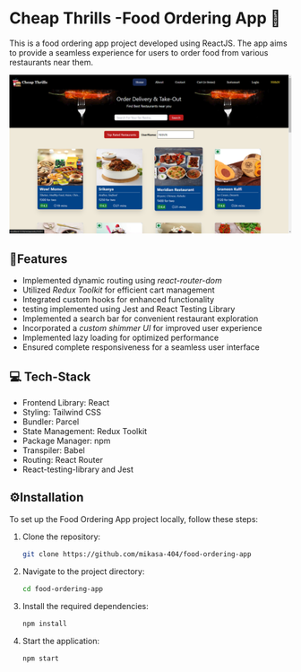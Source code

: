 # Cheap Thrills -Food Ordering App  🥞

This is a food ordering app project developed using ReactJS. The app aims to provide a seamless experience for users to order food from various restaurants near them. 

![Home page](./public/Images/output.png)

<!-- ## 🔗 Live link

**[https://foodyville.netlify.app/](https://foodyville.netlify.app/)** -->


## 📓Features 
- Implemented dynamic routing using *react-router-dom*
- Utilized *Redux Toolkit* for efficient cart management
- Integrated custom hooks for enhanced functionality
- testing implemented using Jest and React Testing Library
- Implemented a search bar for convenient restaurant exploration
- Incorporated a *custom shimmer UI* for improved user experience
- Implemented lazy loading for optimized performance
- Ensured complete responsiveness for a seamless user interface

## 💻 Tech-Stack 
- Frontend Library: React 
- Styling: Tailwind CSS 
- Bundler: Parcel 
- State Management: Redux Toolkit 
- Package Manager: npm 
- Transpiler: Babel
- Routing: React Router
- React-testing-library and Jest

## ⚙️Installation 
To set up the Food Ordering App project locally, follow these steps:

1. Clone the repository:
    ```bash
    git clone https://github.com/mikasa-404/food-ordering-app
    ```

2. Navigate to the project directory:
    ```bash
    cd food-ordering-app
    ```

3. Install the required dependencies:
    ```bash
    npm install
    ```

4. Start the application:
    ```bash
    npm start
    ```

